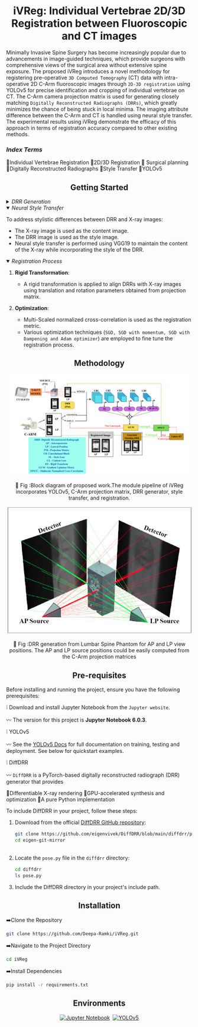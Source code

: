 <h1 align="center">iVReg: Individual Vertebrae 2D/3D Registration between Fluoroscopic and CT images </h1>

<p  align="center">  
  
 Minimally Invasive Spine Surgery has become increasingly popular due to advancements in image-guided techniques, which provide surgeons with comprehensive views of the surgical area without extensive spine exposure. The proposed iVReg introduces a novel methodology for registering pre-operative `3D Computed Tomography` (CT) data with intra-operative 2D C-Arm fluoroscopic images through `2D-3D registration` using YOLOv5 for precise identification and cropping of individual vertebrae on CT. The C-Arm camera projection matrix is used for generating closely matching `Digitally Reconstructed Radiographs (DRRs)`, which greatly minimizes the chance of being stuck in local minima. The imaging attribute difference between the C-Arm and CT is handled using neural style transfer. The experimental results using iVReg demonstrate the efficacy of this approach in terms of registration accuracy compared to other existing methods.
</p>

<h3 > <i>Index Terms</i> </h3> 

 :diamond_shape_with_a_dot_inside:Individual Vertebrae Registration
 :diamond_shape_with_a_dot_inside:2D/3D Registration
  :diamond_shape_with_a_dot_inside: Surgical planning
  :diamond_shape_with_a_dot_inside:Digitally Reconstructed Radiographs
  :diamond_shape_with_a_dot_inside:Style Transfer
  :diamond_shape_with_a_dot_inside:YOLOv5
</div>


## <div align="center">Getting Started</div>

<details>
  <summary><i>DRR Generation</i></summary>


1. **CT Volume Processing**:
   - CT slices of a spine phantom are collected and stacked to create a 3D volume.
   - `Sagittal and coronal views` are generated from the volumetric data.

2. **Annotation and Training**:
   - Images are annotated using `makesense.ai`, labeling vertebral levels (L1, L2, L3, L4, L5).
   - Two YOLO-V5 models are trained: one for sagittal and another for coronal views.

3. **Bounding Box Prediction**:
   - The trained YOLO-V5 models predict bounding box coordinates for regions of interest in CT images.
   - These coordinates are used to crop the CT volume for focused visualization.

4. **DRR Generation**:
   - DRRs are generated using the DiffDRR module from the cropped `CT volume`.

</details>

<details open>
<summary><i>Neural Style Transfer</i></summary>
  
To address stylistic differences between DRR and X-ray images:
- The X-ray image is used as the content image.
- The DRR image is used as the style image.
- Neural style transfer is performed using VGG19 to maintain the content of the X-ray while incorporating the style of the DRR.

</details>

<details open>
<summary><i>Registration Process</i></summary>  
  
1. **Rigid Transformation**:
   - A rigid transformation is applied to align DRRs with X-ray images using translation and rotation parameters obtained from projection matrix.


2. **Optimization**:
   - Multi-Scaled normalized cross-correlation is used as the registration metric.
   - Various optimization techniques (`SGD, SGD with momentum, SGD with Dampening and Adam optimizer`) are employed to fine tune the registration process.



</details>

## <div align="center">Methodology</div>
<p align="center">
  <img src="FIGURE_COMMONMARK/Block..1.png" alt="Block Diagram">
</p>

<div align = "center">
  
  :small_orange_diamond: Fig :Block diagram of proposed work.The module pipeline of iVReg incorporates YOLOv5,
C-Arm projection matrix, DRR generator, style transfer, and registration.
</div>



<p align="center">
  <img src="FIGURE_COMMONMARK/Diagram .png">
</p>

<div align = "center">
  
  :small_orange_diamond: Fig :DRR generation from Lumbar Spine Phantom for AP and LP view positions.
The AP and LP source positions could be easily computed from the C-Arm projection
matrices
</div>


## <div align="center">Pre-requisites</div>
Before installing and running the project, ensure you have the following prerequisites:

 :grey_exclamation: Download and install Jupyter Notebook from the `Jupyter website`.
 
 :wavy_dash: The version for this project is **Jupyter Notebook 6.0.3**.
  
  :grey_exclamation: YOLOv5 

 
 :wavy_dash:  See the [YOLOv5 Docs](https://docs.ultralytics.com/yolov5) for full documentation on training, testing and deployment. See below for quickstart examples.
 
:grey_exclamation: DiffDRR

:wavy_dash: `DiffDRR` is a PyTorch-based digitally reconstructed radiograph (DRR) generator that provides

:small_orange_diamond:Differentiable X-ray rendering
:small_orange_diamond:GPU-accelerated synthesis and optimization
:small_orange_diamond:A pure Python implementation

To include DiffDRR in your project, follow these steps:

1. Download from the official [DiffDRR GitHub repository](https://github.com/eigenvivek/DiffDRR/blob/main/diffdrr/pose.py):

    ```bash
    git clone https://github.com/eigenvivek/DiffDRR/blob/main/diffdrr/pose.py
    cd eigen-git-mirror
  
    ```

2. Locate the `pose.py` file in the `diffdrr` directory:

    ```bash
    cd diffdrr
    ls pose.py
    ```

3. Include the DiffDRR directory in your project's include path. 


## <div align="center">Installation</div>
:arrow_right:Clone the Repository
```bash
git clone https://github.com/Deepa-Ramki/iVReg.git
```

:arrow_right:Navigate to the Project Directory
```bash
cd iVReg
```
:arrow_right:Install Dependencies
```bash
pip install -r requirements.txt
```
## <div align="center">Environments</div>
<div align="center">
  <a href="https://jupyter.org/">
    <img src="https://jupyter.org/assets/homepage/main-logo.svg" width="10%" alt="Jupyter Notebook" /></a>
  <img src="https://github.com/ultralytics/assets/raw/main/social/logo-transparent.png" width="5%" alt="" />
  <a href="https://bit.ly/yolov5-paperspace-notebook">
    <img src="https://github.com/ultralytics/yolov5/releases/download/v1.0/logo-gradient.png" width="10%" alt="YOLOv5" /></a>
</div>
